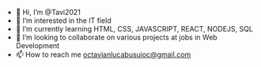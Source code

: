 - 👋 Hi, I’m @Tavi2021
- 👀 I’m interested in the IT field
- 🌱 I’m currently learning HTML, CSS, JAVASCRIPT, REACT, NODEJS, SQL
- 💞️ I’m looking to collaborate on various projects at jobs in Web Development
- 📫 How to reach me octavianlucabusuioc@gmail.com

<!---
Tavi2021/Tavi2021 is a ✨ special ✨ repository because its `README.md` (this file) appears on your GitHub profile.
You can click the Preview link to take a look at your changes.
--->
